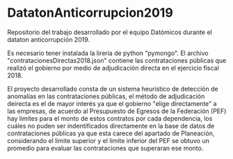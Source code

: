 # DatatonAnticorrupcion2019
Repositorio del trabajo desarrollado por el equipo Datómicos durante el dataton anticorrupción 2019.

Es necesario tener instalada la lireria de python "pymongo". El archivo "contratacionesDirectas2018.json" contiene las contrataciones públicas que realizó el gobierno por medio de adjudicación directa en el ejercicio fiscal 2018.   

El proyecto desarrollado consta de un sistema heurístico de detección de anomalías en las contrataciones públicas, el método de adjudicación deirecta es el de mayor interés ya que el gobierno "elige directamente" a las empresas, de acuerdo al Presupuesto de Egresos de la Federación (PEF) hay limítes para el monto de estos contratos por cada dependencia, los cuáles no puden ser indentificados directamente en la base de datos de contrataciones públicas ya que esta carece del apartado de Planeación, considerando el limite superior y el limite inferior del PEF se obtuvo un promedio para evaluar las contrataciones que superaran ese monto. 

